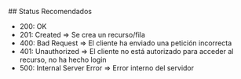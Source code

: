 ## Status Recomendados

- 200: OK
- 201: Created => Se crea un recurso/fila
- 400: Bad Request => El cliente ha enviado una petición incorrecta
- 401: Unauthorized => El cliente no está autorizado para acceder al recurso, no ha hecho login
- 500: Internal Server Error => Error interno del servidor
